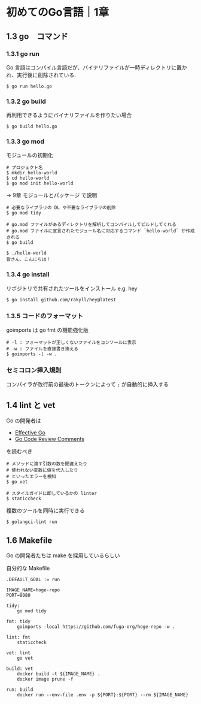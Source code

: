 # 初めてのGo言語｜1章

## 1.3 go　コマンド

### 1.3.1 go run

Go 言語はコンパイル言語だが、バイナリファイルが一時ディレクトリに置かれ、実行後に削除されている.

```shell
$ go run hello.go
```

### 1.3.2 go build

再利用できるようにバイナリファイルを作りたい場合

```shell
$ go build hello.go
```

### 1.3.3 go mod

モジュールの初期化

```shell
# プロジェクト名
$ mkdir hello-world
$ cd hello-world
$ go mod init hello-world
```

-> 9章 モジュールとパッケージ で説明

```shell
# 必要なライブラリの DL や不要なライブラリの削除
$ go mod tidy

# go.mod ファイルがあるディレクトリを解析してコンパイルしてビルドしてくれる
# go.mod ファイルに宣言されたモジュール名に対応するコマンド `hello-world` が作成される
$ go build

$ ./hello-world
皆さん、こんにちは！
```

### 1.3.4 go install

リポジトリで共有されたツールをインストール e.g. hey

```shell
$ go install github.com/rakyll/hey@latest
```

### 1.3.5 コードのフォーマット

goimports は go fmt の機能強化版

```shell
# -l : フォーマットが正しくないファイルをコンソールに表示
# -w : ファイルを直接書き換える
$ goimports -l -w .
```

### セミコロン挿入規則

コンパイラが改行前の最後のトークンによって `;` が自動的に挿入する

## 1.4 lint と vet

Go の開発者は

- [Effective Go](https://go.dev/doc/effective_go)
- [Go Code Review Comments](https://github.com/golang/go/wiki/CodeReviewComments)

を読むべき

```shell
# メソッドに渡す引数の数を間違えたり
# 使われない変数に値を代入したり
# といったエラーを検知
$ go vet
```

```shell
# スタイルガイドに即しているかの linter
$ staticcheck
```

複数のツールを同時に実行できる

```shell
$ golangci-lint run
```

## 1.6 Makefile

Go の開発者たちは make を採用しているらしい

自分的な Makefile
```shell
.DEFAULT_GOAL := run

IMAGE_NAME=hoge-repo
PORT=8080

tidy:
	go mod tidy

fmt: tidy
	goimports -local https://github.com/fuga-org/hoge-repo -w .

lint: fmt
	staticcheck

vet: lint
	go vet

build: vet
	docker build -t ${IMAGE_NAME} .
	docker image prune -f

run: build
	docker run --env-file .env -p ${PORT}:${PORT} --rm ${IMAGE_NAME}
```
